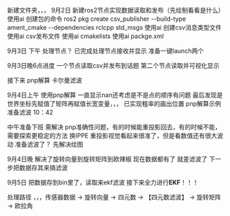 新建文件夹，，， 
9月2日 新建ros2节点实现数据读取和发布（先绘制看看是什么）
使用ai 创建包的命令 ros2 pkg create csv_publisher --build-type ament_cmake --dependencies rclcpp std_msgs
使用ai 创建csv消息类型文件
使用ai csv发布文件
使用ai cmakelists
使用ai packge.xml

9月3日 下午 处理节点？
已完成处理节点接收并显示
准备一键launch两个

9月3日晚6点进度 一个节点读取csv并发布到话题 第二个节点读取并可视化显示

接下来 pnp解算 卡尔曼滤波

9月4日上午 使用pnp解算 一直显示nan还考虑是不是点的顺序有问题 最后发现是世界坐标先赋值了矩阵再赋值长宽变量，，，
已实现粗率的画出位置 pnp解算示例 准备滤波 10：42

中午准备下班 需解决 pnp准确性问题，有的时候能重投影回去，有的时候不能，需要探索更稳定的方法
换IPPE 重投影视觉看起来很准了，但是看数值还有很大波动
准备滤波了？ 先解决绘图

9月4日晚 解决了旋转向量到旋转矩阵到欧辣椒 现在数据都有了 就差滤波了 下一步把数据存其来搞滤波

9月5日 把数据存到bin里了，读取来ekf滤波 接下来全力进行**EKF**！！！

处理路径 ，，，传感器数据 → 旋转向量 → 四元数 → 【四元数滤波】 → 旋转矩阵 → 欧拉角
